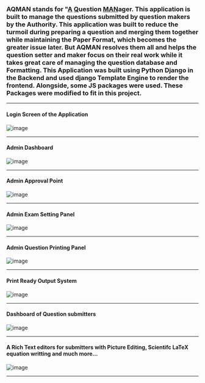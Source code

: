 <h3>AQMAN stands for "<u>A</u> <u>Q</u>uestion <u>MAN</u>ager. This application is built to manage the questions submitted by question makers by the Authority. This application was built to reduce the turmoil during preparing a question and merging them together while maintaining the Paper Format, which becomes the greater issue later. But AQMAN resolves them all and helps the question setter and maker focus on their real work while it takes great care of managing the question database and Formatting. This Application was built using Python Django in the Backend and used django Template Engine to render the frontend. Alongside, some JS packages were used. These Packages were modified to fit in this project.
</h3>

-----

<h4>Login Screen of the Application</h4>

![image](https://github.com/user-attachments/assets/d52c1510-282c-4c88-b078-dd58a7f677c5)

-----

<h4>Admin Dashboard </h4> 

![image](https://github.com/user-attachments/assets/298e79a1-b90a-4b8d-ab8d-707581e28f36)

-----

<h4>Admin Approval Point</h4>

![image](https://github.com/user-attachments/assets/c73e30d7-353c-4686-9119-420ccef1310f)

-----

<h4>Admin Exam Setting Panel</h4>

![image](https://github.com/user-attachments/assets/c8a50647-498e-46ca-92c4-d4cd7f5a0aaf)

-----

<h4>Admin Question Printing Panel</h4>

![image](https://github.com/user-attachments/assets/35b0f65a-f9a0-43cc-8950-a36f7e516291)

-----

<h4>Print Ready Output System</h4>

![image](https://github.com/user-attachments/assets/6c6fb304-6b55-4abb-a683-b03fd7b6c4b3)

-----

<h4>Dashboard of Question submitters</h4>

![image](https://github.com/user-attachments/assets/4eb5b988-ae0a-4230-910c-74acd03e0b4a)


-----

<h4>A Rich Text editors for submitters with Picture Editing, Scientifc LaTeX equation writting and much more...</h4>

![image](https://github.com/user-attachments/assets/f2106201-edfa-4c91-bf72-1af4a8580f92)

-----

